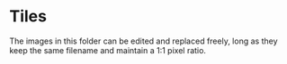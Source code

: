 # Tiles

The images in this folder can be edited and replaced freely, long as they keep the same filename and maintain a 1:1 pixel ratio.
